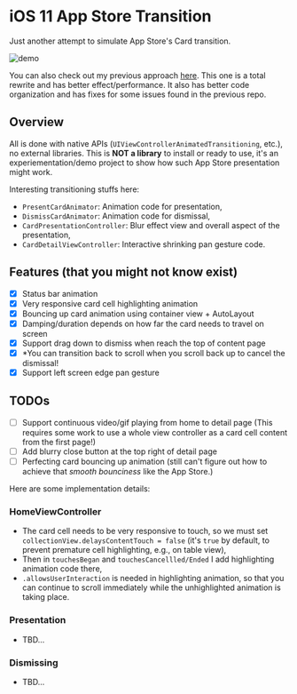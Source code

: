 # iOS 11 App Store Transition

Just another attempt to simulate App Store's Card transition.

![demo](https://raw.githubusercontent.com/aunnnn/AppStoreiOS11InteractiveTransition/master/appstoreios11demo.gif)

You can also check out my previous approach [here](https://github.com/aunnnn/AppStoreiOS11InteractiveTransition_old). This one is a total rewrite and has better effect/performance. It also has better code organization and has fixes for some issues found in the previous repo.

## Overview
All is done with native APIs (`UIViewControllerAnimatedTransitioning`, etc.), no external libraries. This is **NOT a library** to install or ready to use, it's an experiementation/demo project to show how such App Store presentation might work.

Interesting transitioning stuffs here:
- `PresentCardAnimator`: Animation code for presentation,
- `DismissCardAnimator`: Animation code for dismissal,
- `CardPresentationController`: Blur effect view and overall aspect of the presentation,
- `CardDetailViewController`: Interactive shrinking pan gesture code.

## Features (that you might not know exist)
- [x] Status bar animation
- [x] Very responsive card cell highlighting animation
- [x] Bouncing up card animation using container view + AutoLayout
- [x] Damping/duration depends on how far the card needs to travel on screen
- [x] Support drag down to dismiss when reach the top of content page
- [x] \*You can transition back to scroll when you scroll back up to cancel the dismissal!
- [x] Support left screen edge pan gesture

## TODOs
- [ ] Support continuous video/gif playing from home to detail page (This requires some work to use a whole view controller as a card cell content from the first page!)
- [ ] Add blurry close button at the top right of detail page
- [ ] Perfecting card bouncing up animation (still can't figure out how to achieve that *smooth bounciness* like the App Store.)

Here are some implementation details:

### HomeViewController
- The card cell needs to be very responsive to touch, so we must set `collectionView.delaysContentTouch = false` (it's `true` by default, to prevent premature cell highlighting, e.g., on table view),
- Then in `touchesBegan` and `touchesCancellled/Ended` I add highlighting animation code there,
- `.allowsUserInteraction` is needed in highlighting animation, so that you can continue to scroll immediately while the unhighlighted animation is taking place.

### Presentation
- TBD...

### Dismissing
- TBD...
